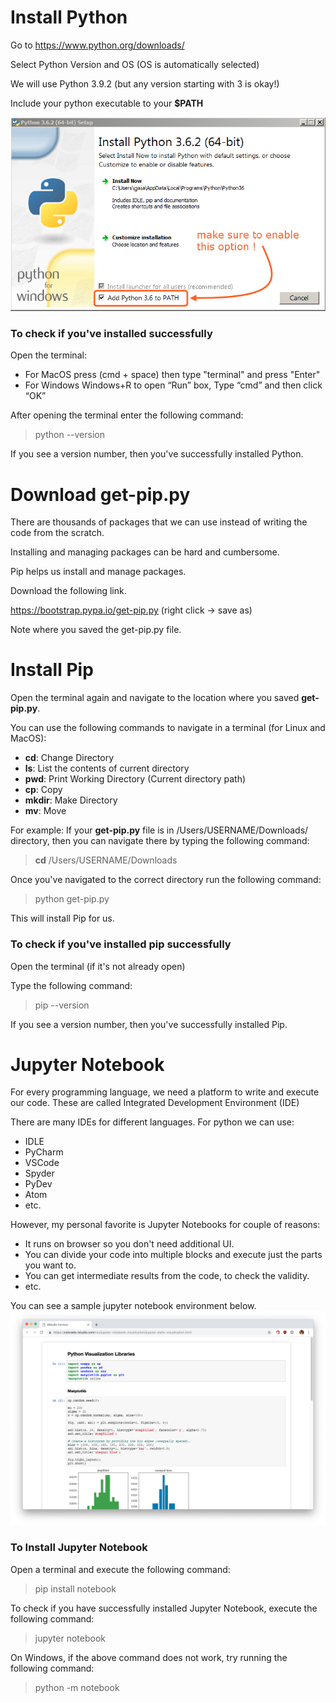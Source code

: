 # Install Python


Go to https://www.python.org/downloads/

Select Python Version and OS (OS is automatically selected)

We will use Python 3.9.2 (but any version starting with 3 is okay!)

Include your python executable to your **$PATH** 

![title](images/python-path.png)


### To check if you've installed successfully

Open the terminal: 

- For MacOS press (cmd + space) then type "terminal" and press "Enter"
- For Windows Windows+R to open “Run” box, Type “cmd” and then click “OK”

After opening the terminal enter the following command:

> python --version

If you see a version number, then you've successfully installed Python. 


# Download get-pip.py

There are thousands of packages that we can use instead of writing the code from the scratch.

Installing and managing packages can be hard and cumbersome.

Pip helps us install and manage packages.

Download the following link.

https://bootstrap.pypa.io/get-pip.py (right click -> save as)

Note where you saved the get-pip.py file.


# Install Pip

Open the terminal again and navigate to the location where you saved **get-pip.py**.

You can use the following commands to navigate in a terminal (for Linux and MacOS):

- **cd**: Change Directory 
- **ls**: List the contents of current directory
- **pwd**: Print Working Directory (Current directory path)
- **cp**: Copy
- **mkdir**: Make Directory
- **mv**: Move


For example: If your **get-pip.py** file is in /Users/USERNAME/Downloads/ directory, then you can navigate there by typing the following command:
> **cd** /Users/USERNAME/Downloads

Once you've navigated to the correct directory run the following command:

> python get-pip.py

This will install Pip for us.

### To check if you've installed pip successfully

Open the terminal (if it's not already open)

Type the following command:

> pip --version

If you see a version number, then you've successfully installed Pip. 



# Jupyter Notebook

For every programming language, we need a platform to write and execute our code. 
These are called Integrated Development Environment (IDE)

There are many IDEs for different languages. For python we can use:

- IDLE
- PyCharm
- VSCode
- Spyder
- PyDev
- Atom
- etc.



However, my personal favorite is Jupyter Notebooks for couple of reasons:

- It runs on browser so you don't need additional UI.
- You can divide your code into multiple blocks and execute just the parts you want to.
- You can get intermediate results from the code, to check the validity.
- etc.


You can see a sample jupyter notebook environment below.
![title](images/python-jupyter.png)


### To Install Jupyter Notebook

Open a terminal and execute the following command:

> pip install notebook

To check if you have successfully installed Jupyter Notebook, execute the following command:

> jupyter notebook


On Windows, if the above command does not work, try running the following command:

> python -m notebook